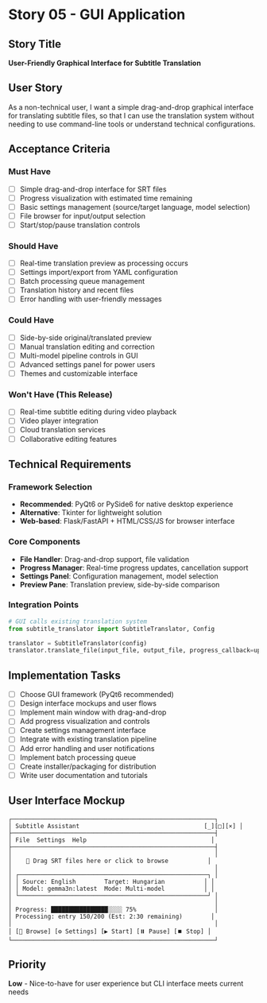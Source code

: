 # Story 05 - GUI Application

## Story Title
**User-Friendly Graphical Interface for Subtitle Translation**

## User Story
As a non-technical user, I want a simple drag-and-drop graphical interface for translating subtitle files, so that I can use the translation system without needing to use command-line tools or understand technical configurations.

## Acceptance Criteria

### Must Have
- [ ] Simple drag-and-drop interface for SRT files
- [ ] Progress visualization with estimated time remaining
- [ ] Basic settings management (source/target language, model selection)
- [ ] File browser for input/output selection
- [ ] Start/stop/pause translation controls

### Should Have
- [ ] Real-time translation preview as processing occurs
- [ ] Settings import/export from YAML configuration
- [ ] Batch processing queue management
- [ ] Translation history and recent files
- [ ] Error handling with user-friendly messages

### Could Have
- [ ] Side-by-side original/translated preview
- [ ] Manual translation editing and correction
- [ ] Multi-model pipeline controls in GUI
- [ ] Advanced settings panel for power users
- [ ] Themes and customizable interface

### Won't Have (This Release)
- [ ] Real-time subtitle editing during video playback
- [ ] Video player integration
- [ ] Cloud translation services
- [ ] Collaborative editing features

## Technical Requirements

### Framework Selection
- **Recommended**: PyQt6 or PySide6 for native desktop experience
- **Alternative**: Tkinter for lightweight solution
- **Web-based**: Flask/FastAPI + HTML/CSS/JS for browser interface

### Core Components
- **File Handler**: Drag-and-drop support, file validation
- **Progress Manager**: Real-time progress updates, cancellation support
- **Settings Panel**: Configuration management, model selection
- **Preview Pane**: Translation preview, side-by-side comparison

### Integration Points
```python
# GUI calls existing translation system
from subtitle_translator import SubtitleTranslator, Config

translator = SubtitleTranslator(config)
translator.translate_file(input_file, output_file, progress_callback=update_gui)
```

## Implementation Tasks
- [ ] Choose GUI framework (PyQt6 recommended)
- [ ] Design interface mockups and user flows
- [ ] Implement main window with drag-and-drop
- [ ] Add progress visualization and controls
- [ ] Create settings management interface
- [ ] Integrate with existing translation pipeline
- [ ] Add error handling and user notifications
- [ ] Implement batch processing queue
- [ ] Create installer/packaging for distribution
- [ ] Write user documentation and tutorials

## User Interface Mockup
```
┌─────────────────────────────────────────────────────────┐
│ Subtitle Assistant                                   [_][□][×] │
├─────────────────────────────────────────────────────────┤
│ File  Settings  Help                                   │
├─────────────────────────────────────────────────────────┤
│                                                         │
│    📁 Drag SRT files here or click to browse           │
│                                                         │
│ ┌─────────────────────────────────────────────────────┐ │
│ │ Source: English        Target: Hungarian           │ │
│ │ Model: gemma3n:latest  Mode: Multi-model           │ │
│ └─────────────────────────────────────────────────────┘ │
│                                                         │
│ Progress: ████████████████░░░░ 75%                      │
│ Processing: entry 150/200 (Est: 2:30 remaining)        │
│                                                         │
│ [📁 Browse] [⚙️ Settings] [▶️ Start] [⏸️ Pause] [⏹️ Stop] │
└─────────────────────────────────────────────────────────┘
```

## Priority
**Low** - Nice-to-have for user experience but CLI interface meets current needs
